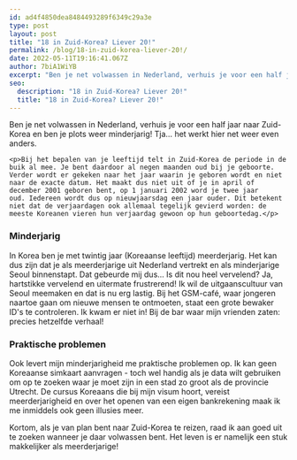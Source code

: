 ```yaml
---
id: ad4f4850dea8484493289f6349c29a3e
type: post
layout: post
title: "18 in Zuid-Korea? Liever 20!"
permalink: /blog/18-in-zuid-korea-liever-20!/
date: 2022-05-11T19:16:41.067Z
author: 7biA1WiYB
excerpt: "Ben je net volwassen in Nederland, verhuis je voor een half jaar naar Zuid-Korea en ben je plots weer minderjarig! Tja… het werkt hier net weer even anders.  "
seo:
  description: "18 in Zuid-Korea? Liever 20!"
  title: "18 in Zuid-Korea? Liever 20!"
---
```

Ben je net volwassen in Nederland, verhuis je voor een half jaar naar Zuid-Korea en ben je plots weer minderjarig! Tja… het werkt hier net weer even anders.  

    <p>Bij het bepalen van je leeftijd telt in Zuid-Korea de periode in de buik al mee. Je bent daardoor al negen maanden oud bij je geboorte. Verder wordt er gekeken naar het jaar waarin je geboren wordt en niet naar de exacte datum. Het maakt dus niet uit of je in april of december 2001 geboren bent, op 1 januari 2002 word je twee jaar oud. Iedereen wordt dus op nieuwjaarsdag een jaar ouder. Dit betekent niet dat de verjaardagen ook allemaal tegelijk gevierd worden: de meeste Koreanen vieren hun verjaardag gewoon op hun geboortedag.</p>
<h3>Minderjarig </h3>
<p>In Korea ben je met twintig jaar (Koreaanse leeftijd) meerderjarig. Het kan dus zijn dat je als meerderjarige uit Nederland vertrekt en als minderjarige Seoul binnenstapt. Dat gebeurde mij dus... Is dit nou heel vervelend? Ja, hartstikke vervelend en uitermate frustrerend! Ik wil de uitgaanscultuur van Seoul meemaken en dat is nu erg lastig. Bij het GSM-café, waar jongeren naartoe gaan om nieuwe mensen te ontmoeten, staat een grote bewaker ID's te controleren. Ik kwam er niet in! Bij de bar waar mijn vrienden zaten: precies hetzelfde verhaal! </p>
<h3>Praktische problemen</h3>
<p>Ook levert mijn minderjarigheid me praktische problemen op. Ik kan geen Koreaanse simkaart aanvragen - toch wel handig als je data wilt gebruiken om op te zoeken waar je moet zijn in een stad zo groot als de provincie Utrecht. De cursus Koreaans die bij mijn visum hoort, vereist meerderjarigheid en over het openen van een eigen bankrekening maak ik me inmiddels ook geen illusies meer.</p>
<p>Kortom, als je van plan bent naar Zuid-Korea te reizen, raad ik aan goed uit te zoeken wanneer je daar volwassen bent. Het leven is er namelijk een stuk makkelijker als meerderjarige!</p>  
